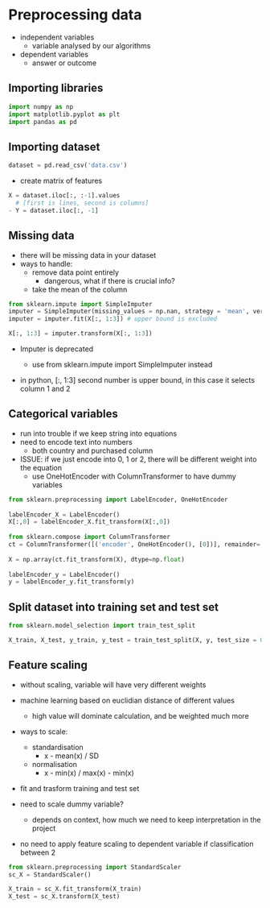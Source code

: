 # Preprocessing data

- independent variables
  - variable analysed by our algorithms
- dependent variables
  - answer or outcome

## Importing libraries
```python
import numpy as np
import matplotlib.pyplot as plt
import pandas as pd
```


## Importing dataset
```python
dataset = pd.read_csv('data.csv')
```
- create matrix of features
```python
X = dataset.iloc[:, :-1].values
  # [first is lines, second is columns]
- Y = dataset.iloc[:, -1]
```
## Missing data
- there will be missing data in your dataset
- ways to handle:
  - remove data point entirely
    - dangerous, what if there is crucial info?
  - take the mean of the column
```python
from sklearn.impute import SimpleImputer
imputer = SimpleImputer(missing_values = np.nan, strategy = 'mean', verbose = 0)
imputer = imputer.fit(X[:, 1:3]) # upper bound is excluded

X[:, 1:3] = imputer.transform(X[:, 1:3])
```
   
- Imputer is deprecated
  - use from sklearn.impute import SimpleImputer instead

- in python, [:, 1:3] second number is upper bound, in this case it selects column 1 and 2


## Categorical variables
- run into trouble if we keep string into equations
- need to encode text into numbers
  - both country and purchased column
- ISSUE: if we just encode into 0, 1 or 2, there will be different weight into the equation
  - use OneHotEncoder with ColumnTransformer to have dummy variables
```python
from sklearn.preprocessing import LabelEncoder, OneHotEncoder
  
labelEncoder_X = LabelEncoder()
X[:,0] = labelEncoder_X.fit_transform(X[:,0])
  
from sklearn.compose import ColumnTransformer
ct = ColumnTransformer([('encoder', OneHotEncoder(), [0])], remainder='passthrough')
  
X = np.array(ct.fit_transform(X), dtype=np.float)
  
labelEncoder_y = LabelEncoder()
y = labelEncoder_y.fit_transform(y)
```

## Split dataset into training set and test set
```python
from sklearn.model_selection import train_test_split

X_train, X_test, y_train, y_test = train_test_split(X, y, test_size = 0.2, random_state = 0)
```

## Feature scaling
- without scaling, variable will have very different weights
- machine learning based on euclidian distance of different values
  - high value will dominate calculation, and be weighted much more
- ways to scale:
  - standardisation
    - x - mean(x) / SD
  - normalisation
    - x - min(x) / max(x) - min(x)
- fit and trasform training and test set

- need to scale dummy variable?
  - depends on context, how much we need to keep interpretation in the project
- no need to apply feature scaling to dependent variable if classification between 2 
```python
from sklearn.preprocessing import StandardScaler
sc_X = StandardScaler()

X_train = sc_X.fit_transform(X_train)
X_test = sc_X.transform(X_test) 
```

